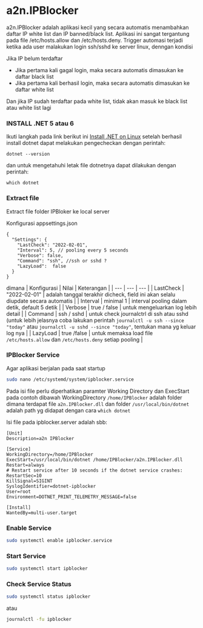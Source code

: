 # a2n.IPBlocker

a2n.IPBlocker adalah aplikasi kecil yang secara automatis menambahkan daftar IP white list dan IP banned/black list. 
Aplikasi ini sangat tergantung pada file /etc/hosts.allow dan /etc/hosts.deny.
Trigger automasi terjadi ketika ada user malakukan login ssh/sshd ke server linux, denngan kondisi

Jika IP belum terdaftar
- Jika pertama kali gagal login, maka secara automatis dimasukan ke daftar black list
- Jika pertama kali berhasil login, maka secara automatis dimasukan ke daftar white list

Dan jika IP sudah terdaftar pada white list, tidak akan masuk ke black list atau white list lagi 


### INSTALL .NET 5 atau 6
Ikuti langkah pada link berikut ini [Install .NET on Linux](https://docs.microsoft.com/en-us/dotnet/core/install/linux)
setelah berhasil install dotnet dapat melakukan pengecheckan dengan perintah:
```
dotnet --version
```
dan untuk mengetahuhi letak file dotnetnya dapat dilakukan dengan perintah:
```
which dotnet
```

### Extract file
Extract file folder IPBloker ke local server

Konfigurasi appsettings.json
```
{
  "Settings": {
    "LastCheck": "2022-02-01",
    "Interval": 5, // pooling every 5 seconds
    "Verbose": false,
    "Command": "ssh", //ssh or sshd ?
    "LazyLoad":  false
  }
}
```
dimana 
| Konfigurasi | Nilai | Keterangan |
| --- | --- | --- |
| LastCheck | "2022-02-01" | adalah tanggal terakhir dicheck, field ini akan selalu diupdate secara automatis |
| Interval | minimal 1 | interval pooling dalam detik, default 5 detik |
| Verbose | true / false | untuk mengeluarkan log lebih detail |
| Command | ssh / sshd | untuk check journalctrl di ssh atau sshd (untuk lebih jelasnya coba lakukan perintah ``journalctl -u ssh --since "today"`` atau ``journalctl -u sshd --since "today"``, tentukan mana yg keluar log nya |
| LazyLoad | true /false | untuk memaksa load file ``/etc/hosts.allow`` dan ``/etc/hosts.deny`` setiap pooling |

### IPBlocker Service
Agar aplikasi berjalan pada saat startup
```bash
sudo nano /etc/systemd/system/ipblocker.service
```
Pada isi file perlu diperhatikan paramter Working Directory dan ExecStart
pada contoh dibawah WorkingDirectory ``/home/IPBlocker`` adalah folder dimana terdapat file ``a2n.IPBlocker.dll`` dan folder ``/usr/local/bin/dotnet`` adalah path yg didapat dengan cara ``which dotnet``

Isi file pada ipblocker.server adalah sbb:

```
[Unit]
Description=a2n IPBlocker

[Service]
WorkingDirectory=/home/IPBlocker
ExecStart=/usr/local/bin/dotnet /home/IPBlocker/a2n.IPBlocker.dll
Restart=always
# Restart service after 10 seconds if the dotnet service crashes:
RestartSec=10
KillSignal=SIGINT
SyslogIdentifier=dotnet-ipblocker
User=root
Environment=DOTNET_PRINT_TELEMETRY_MESSAGE=false

[Install]
WantedBy=multi-user.target
```


### Enable Service
```bash
sudo systemctl enable ipblocker.service
```

### Start Service
```bash
sudo systemctl start ipblocker
```

### Check Service Status
```bash
sudo systemctl status ipblocker
```
atau

```bash
journalctl -fu ipblocker
```
